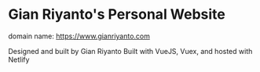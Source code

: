 # Gian Riyanto's Personal Website

domain name: https://www.gianriyanto.com

Designed and built by Gian Riyanto
Built with VueJS, Vuex, and hosted with Netlify
